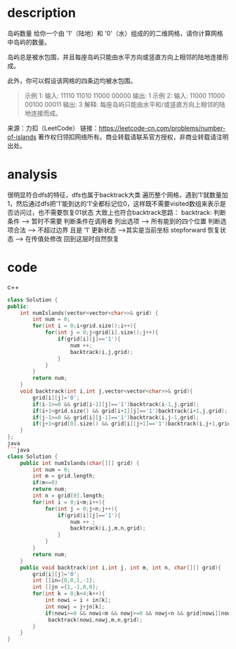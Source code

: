 # description
岛屿数量
给你一个由 '1'（陆地）和 '0'（水）组成的的二维网格，请你计算网格中岛屿的数量。

岛屿总是被水包围，并且每座岛屿只能由水平方向或竖直方向上相邻的陆地连接形成。

此外，你可以假设该网格的四条边均被水包围。
>示例 1:
输入:
11110
11010
11000
00000
输出: 1
示例 2:
输入:
11000
11000
00100
00011
输出: 3
解释: 每座岛屿只能由水平和/或竖直方向上相邻的陆地连接而成。

来源：力扣（LeetCode）
链接：https://leetcode-cn.com/problems/number-of-islands
著作权归领扣网络所有。商业转载请联系官方授权，非商业转载请注明出处。
# analysis
很明显符合dfs的特征，dfs也属于backtrack大类
遍历整个网格，遇到‘1’就数量加1，然后通过dfs把'1'能到达的‘1’全都标记位0，这样既不需要visited数组来表示是否访问过，也不需要恢复01状态
大致上也符合backtrack思路：
backtrack:
  判断条件 --> 暂时不需要  判断条件在调用者
  列出选项 --> 所有能到的四个位置
  判断选项合法 --> 不超过边界 且是 ‘1’
  更新状态 -->其实是当前坐标
  stepforward
  恢复状态 --> 在传值处修改 回到这层时自然恢复
# code
c++
```cpp
class Solution {
public:
    int numIslands(vector<vector<char>>& grid) {
        int num = 0;
        for(int i = 0;i<grid.size();i++){
            for(int j = 0;j<grid[i].size();j++){
                if(grid[i][j]=='1'){
                    num ++;
                    backtrack(i,j,grid);
                }
            }
        }
        return num;
    }
    void backtrack(int i,int j,vector<vector<char>>& grid){
        grid[i][j]='0';
        if(i-1>=0 && grid[i-1][j]=='1')backtrack(i-1,j,grid);
        if(i+1<grid.size() && grid[i+1][j]=='1')backtrack(i+1,j,grid);
        if(j-1>=0 && grid[i][j-1]=='1')backtrack(i,j-1,grid);
        if(j+1<grid[0].size() && grid[i][j+1]=='1')backtrack(i,j+1,grid);
    }
};
java
```java
class Solution {
    public int numIslands(char[][] grid) {
        int num = 0;
        int m = grid.length;
        if(m<=0)
        return num;
        int n = grid[0].length;
        for(int i = 0;i<m;i++){
            for(int j = 0;j<n;j++){
                if(grid[i][j]=='1'){
                    num ++ ;
                    backtrack(i,j,m,n,grid);
                }
            }
        }
        return num;
    }
    public void backtrack(int i,int j, int m, int n, char[][] grid){
        grid[i][j]='0';
        int []in={0,0,1,-1};
        int []jn ={1,-1,0,0};
        for(int k = 0;k<4;k++){
            int nowi = i + in[k];
            int nowj = j+jn[k];
            if(nowi>=0 && nowi<m && nowj>=0 && nowj<n && grid[nowi][nowj]=='1')
             backtrack(nowi,nowj,m,n,grid);
        } 
    }
}
```
```
